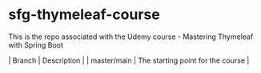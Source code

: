 # sfg-thymeleaf-course
This is the repo associated with the Udemy course - Mastering Thymeleaf with Spring Boot

| Branch | Description |
| master/main | The starting point for the course |
